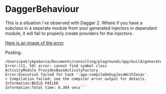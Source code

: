 # DaggerBehaviour

This is a situation i've observed with Dagger 2. Where if you have a subclass in a seperate module from your generated injectors in dependant module, it will fail to properly create providers for the injectors.

[Here is an image of the error](http://puu.sh/pWI8Z/b95b3bc58f.png)


Posting:

```Information:Gradle tasks [clean, :app:generateDebugSources, :app:mockableAndroidJar, :app:prepareDebugUnitTestDependencies, :app:generateDebugAndroidTestSources, :app:compileDebugSources, :app:compileDebugUnitTestSources, :app:compileDebugAndroidTestSources, :othermodule:generateDebugSources, :othermodule:mockableAndroidJar, :othermodule:prepareDebugUnitTestDependencies, :othermodule:generateDebugAndroidTestSources, :othermodule:compileDebugSources, :othermodule:compileDebugUnitTestSources, :othermodule:compileDebugAndroidTestSources]
/Users/patrykpoborca/Documents/consulting/plagrounds/app/build/generated/source/apt/debug/patrykpoborca/io/plagrounds/DaggerActivityComponent.java
Error:(11, 50) error: cannot find symbol class ActivityModule_ProvidesBaseActivityFactory
Error:Execution failed for task ':app:compileDebugJavaWithJavac'.
> Compilation failed; see the compiler error output for details.
Information:BUILD FAILED
Information:Total time: 6.304 secs```
